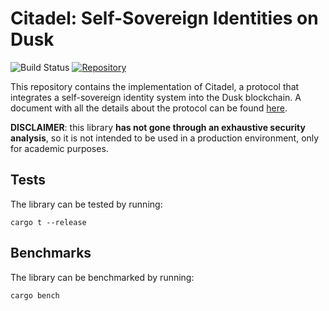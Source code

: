 # Citadel: Self-Sovereign Identities on Dusk

![Build Status](https://github.com/dusk-network/citadel/workflows/Continuous%20integration/badge.svg)
[![Repository](https://img.shields.io/badge/github-citadel-blueviolet?logo=github)](https://github.com/dusk-network/citadel)

This repository contains the implementation of Citadel, a protocol that integrates a self-sovereign identity system into the Dusk blockchain. A document with all the details about the protocol can be found [here](https://github.com/dusk-network/citadel/tree/main/docs/specs.pdf).

**DISCLAIMER**: this library **has not gone through an exhaustive security analysis**, so it is not intended to be used in a production environment, only for academic purposes.

## Tests

The library can be tested by running:

```
cargo t --release
```

## Benchmarks

The library can be benchmarked by running:

```
cargo bench
```

